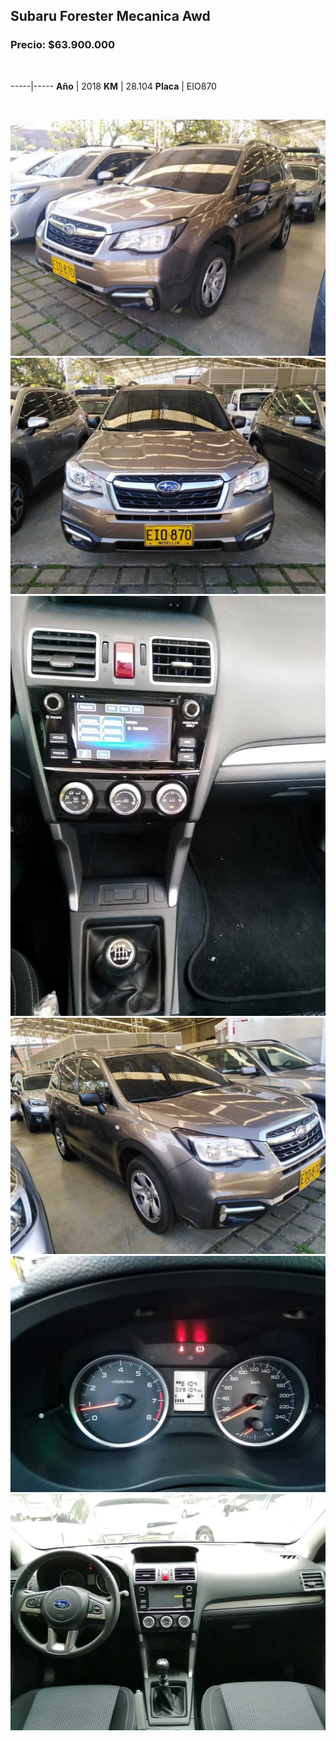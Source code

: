 ## Subaru Forester Mecanica Awd

### Precio: $63.900.000

<p>&nbsp;</p>

-----|-----
**Año** | 2018
**KM** | 28.104
**Placa** | EIO870

<p>&nbsp;</p>

<img src="images/Subaru Forester Mecanica Awd 2018 EIO870.jpg?raw=true"/>
<img src="images/Subaru Forester Mecanica Awd 2018 EIO870 - 5.jpg?raw=true"/>
<img src="images/Subaru Forester Mecanica Awd 2018 EIO870 - 6.jpg?raw=true"/>
<img src="images/Subaru Forester Mecanica Awd 2018 EIO870 - 7.jpg?raw=true"/>
<img src="images/Subaru Forester Mecanica Awd 2018 EIO870 - 8.jpg?raw=true"/>
<img src="images/Subaru Forester Mecanica Awd 2018 EIO870 - 85.jpg?raw=true"/>

